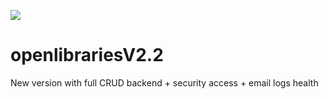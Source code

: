 ![](https://user-images.githubusercontent.com/38228196/90883766-bd6be180-e3ae-11ea-8fde-91ce9b924b1d.jpg)

# openlibrariesV2.2

New version with full CRUD backend + security access + email logs health
